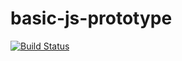 # basic-js-prototype 
[![Build Status](https://travis-ci.com/albertogiovanelli/basic-js-prototype.svg?branch=master)](https://travis-ci.com/albertogiovanelli/basic-js-prototype)
